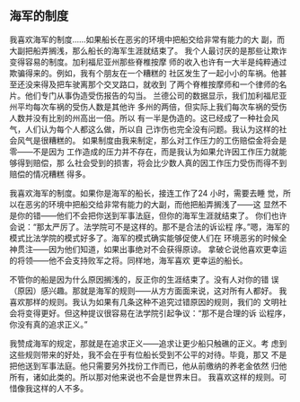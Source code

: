 ## 海军的制度


我喜欢海军的制度……如果船长在恶劣的环境中把船交给非常有能力的大
副，而大副把船弄搁浅，那么船长的海军生涯就结束了。
我个人最讨厌的是那些让欺诈变得容易的制度。加利福尼亚州那些脊椎按摩
师的收入也许有一大半是纯粹通过欺骗得来的。例如，我有个朋友在一个糟糕的
社区发生了一起小小的车祸。他甚至还没来得及把车驶离那个交叉路口，就收到
了两个脊椎按摩师和一个律师的名片。他们专门从事伪造受伤报告的勾当。
兰德公司的数据显示，我们加利福尼亚州平均每次车祸的受伤人数是其他许
多州的两倍，但实际上我们每次车祸的受伤人数并没有比别的州高出一倍。所以
有一半是伪造的。这已经成了一种社会风气，人们认为每个人都这么做，所以自
己诈伤也完全没有问题。我认为这样的社会风气是很糟糕的。
如果制度由我来制定，那么对工作压力的工伤赔偿金将会是零——不是因为
工作造成的压力并不存在，而是我认为如果允许因工作压力就能够得到赔偿，那
么社会受到的损害，将会比少数人真的因工作压力受伤而得不到赔偿的情况糟糕
得多。

我喜欢海军的制度。如果你是海军的船长，接连工作了24 小时，需要去睡
觉，所以在恶劣的环境中把船交给非常有能力的大副，而他把船弄搁浅了——这
显然不是你的错——他们不会把你送到军事法庭，但你的海军生涯就结束了。
你们也许会说：“那太严厉了。法学院可不是这样的。那不是合法的诉讼程
序。”嗯，海军的模式比法学院的模式好多了。海军的模式确实能够促使人们在
环境恶劣的时候全神贯注——因为他们知道，如果出事绝对不会获得原谅。
拿破仑说他喜欢更幸运的将领——他不会支持败军之将。同样地，海军喜欢
更幸运的船长。

不管你的船是因为什么原因搁浅的，反正你的生涯结束了。没有人对你的错
误（原因）感兴趣。那就是海军的规则——从方方面面来说，这对所有人都好。
我喜欢那样的规则。我认为如果有几条这种不追究过错原因的规则，我们的
文明社会将变得更好。但这种提议很容易在法学院引起争议：“那不是合理的诉
讼程序，你没有真的追求正义。”

我赞成海军的规定，那就是在追求正义——追求让更少船只触礁的正义。考
虑到这些规则带来的好处，我不会在乎有位船长受到不公平的对待。毕竟，那又
不是把他送到军事法庭。他只需要另外找份工作而已，他从前缴纳的养老金依然
归他所有，诸如此类的。所以那对他来说也不会是世界末日。
我喜欢这样的规则。可惜像我这样的人不多。
